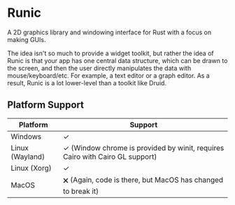 
# Runic

A 2D graphics library and windowing interface for Rust with a focus on making GUIs.

The idea isn't so much to provide a widget toolkit, but rather the idea of Runic is that your app has one central data structure, which can be drawn to the screen, and then the user directly manipulates the data with mouse/keyboard/etc. For example, a text editor or a graph editor. As a result, Runic is a lot lower-level than a toolkit like Druid.

## Platform Support

| Platform | Support |
| -------- | ------- |
| Windows | ✓ |
| Linux (Wayland) | ✓ (Window chrome is provided by winit, requires Cairo with Cairo GL support) |
| Linux (Xorg) | ✓ |
| MacOS | 🗙 (Again, code is there, but MacOS has changed to break it) |

